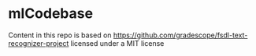 # mlCodebase

Content in this repo is based on https://github.com/gradescope/fsdl-text-recognizer-project licensed under a MIT license

